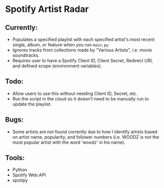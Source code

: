 # Spotify Artist Radar

## Currently:
- Populates a specified playlist with each specified artist's most recent single, album, or feature when you run `main.py`.
- Ignores tracks from collections made by "Various Artists", i.e. movie soundtracks.
- Requires user to have a Spotify Client ID, Client Secret, Redirect URI, and defined scope (environment variables).

## Todo:
- Allow users to use this without needing Client ID, Secret, etc.
- Run the script in the cloud so it doesn't need to be manually run to update the playlist.

## Bugs:
- Some artists are not found corrently due to how I identify artists based on artist name, popularity, and follower numbers (i.e. WOODZ is not the most popular artist with the word 'woodz' in his name).

## Tools: 
- Python
- Spotify Web API
- spotipy
